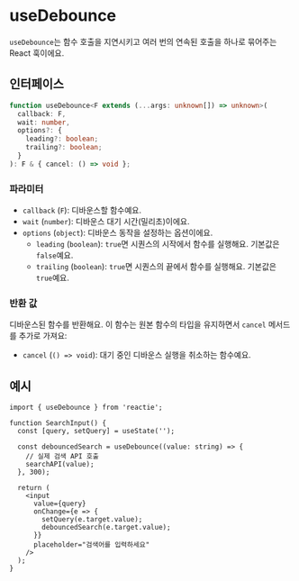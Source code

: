 # useDebounce

`useDebounce`는 함수 호출을 지연시키고 여러 번의 연속된 호출을 하나로 묶어주는 React 훅이에요.

## 인터페이스

```ts
function useDebounce<F extends (...args: unknown[]) => unknown>(
  callback: F,
  wait: number,
  options?: {
    leading?: boolean;
    trailing?: boolean;
  }
): F & { cancel: () => void };
```

### 파라미터

- `callback` (`F`): 디바운스할 함수예요.
- `wait` (`number`): 디바운스 대기 시간(밀리초)이에요.
- `options` (`object`): 디바운스 동작을 설정하는 옵션이에요.
  - `leading` (`boolean`): `true`면 시퀀스의 시작에서 함수를 실행해요. 기본값은 `false`예요.
  - `trailing` (`boolean`): `true`면 시퀀스의 끝에서 함수를 실행해요. 기본값은 `true`예요.

### 반환 값

디바운스된 함수를 반환해요. 이 함수는 원본 함수의 타입을 유지하면서 `cancel` 메서드를 추가로 가져요:

- `cancel` (`() => void`): 대기 중인 디바운스 실행을 취소하는 함수예요.

## 예시

```tsx
import { useDebounce } from 'reactie';

function SearchInput() {
  const [query, setQuery] = useState('');

  const debouncedSearch = useDebounce((value: string) => {
    // 실제 검색 API 호출
    searchAPI(value);
  }, 300);

  return (
    <input
      value={query}
      onChange={e => {
        setQuery(e.target.value);
        debouncedSearch(e.target.value);
      }}
      placeholder="검색어를 입력하세요"
    />
  );
}
```
